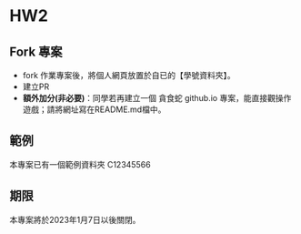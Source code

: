 # HW2
## Fork 專案
- fork 作業專案後，將個人網頁放置於自已的【學號資料夾】。
- 建立PR
- **額外加分(非必要)**：同學若再建立一個 貪食蛇 github.io 專案，能直接觀操作遊戲；請將網址寫在README.md檔中。

## 範例
本專案已有一個範例資料夾 C12345566

## 期限
本專案將於2023年1月7日以後關閉。



